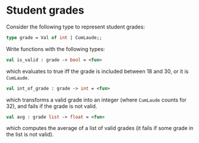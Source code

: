 # Student grades

Consider the following type to represent student grades:
```ocaml
type grade = Val of int | CumLaude;;
```
Write functions with the following types:
```ocaml
val is_valid : grade -> bool = <fun>
```
which evaluates to true iff the grade is included between 18 and 30, or it is ``CumLaude``.

```ocaml
val int_of_grade : grade -> int = <fun>
```
which transforms a valid grade into an integer (where ``CumLaude`` counts for 32), and fails if the grade is not valid.

```ocaml
val avg : grade list -> float = <fun>
```
which computes the average of a list of valid grades (it fails if some grade in the list is not valid).
